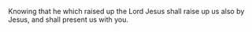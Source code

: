 Knowing that he which raised up the Lord Jesus shall raise up us also by Jesus, and shall present us with you.
